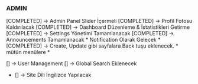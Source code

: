 
### ADMIN
[COMPLETED] -> Admin Panel Slider İçermeli
[COMPLETED] -> Profil Fotosu Kaldırılacak
[COMPLETED] -> Dashboard Düzenleme & İstatistikleri Getirme
[COMPLETED] -> Settings Yönetimi Tamamlanacak
[COMPLETED] -> Announcements Tamamlanacak * Notification Olarak Gelecek *
[COMPLETED] -> Create, Update gibi sayfalara Back tuşu eklenecek. * mütün menülere *

[] -> User Management
[] -> Global Search Eklenecek
* [] -> Site Dili İngilizce Yapılacak

